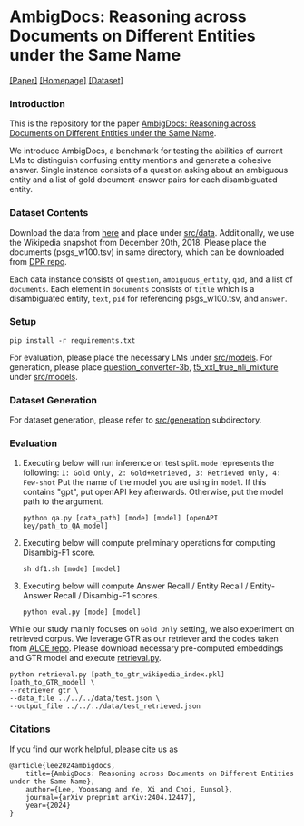 # AmbigDocs: Reasoning across Documents on Different Entities under the Same Name

[[Paper]](https://arxiv.org/abs/2404.12447) [[Homepage]](https://ambigdocs.github.io) [[Dataset]](https://huggingface.co/datasets/yoonsanglee/AmbigDocs/tree/main)

### Introduction
This is the repository for the paper [AmbigDocs: Reasoning across Documents on Different Entities under the Same Name](https://arxiv.org/abs/2404.12447).

We introduce AmbigDocs, a benchmark for testing the abilities of current LMs to distinguish confusing entity mentions and generate a cohesive answer. Single instance consists of a question asking about an ambiguous entity and a list of gold document-answer pairs for each disambiguated entity.

### Dataset Contents
Download the data from [here](https://huggingface.co/datasets/yoonsanglee/AmbigDocs/tree/main) and place under [src/data](./src/data). Additionally, we use the Wikipedia snapshot from December 20th, 2018. Please place the documents (psgs_w100.tsv) in same directory, which can be downloaded from [DPR repo](https://github.com/facebookresearch/DPR).

Each data instance consists of `question`, `ambiguous_entity`, `qid`, and a list of `documents`. Each element in `documents` consists of `title` which is a disambiguated entity, `text`, `pid` for referencing psgs_w100.tsv, and `answer`.

### Setup
```
pip install -r requirements.txt
```

For evaluation, please place the necessary LMs under [src/models](./src/models). For generation, please place [question_converter-3b](https://huggingface.co/domenicrosati/question_converter-3b), [t5_xxl_true_nli_mixture](https://huggingface.co/google/t5_xxl_true_nli_mixture) under [src/models](./models).

### Dataset Generation
For dataset generation, please refer to [src/generation](./src/generation) subdirectory.

### Evaluation
1. Executing below will run inference on test split. `mode` represents the following: 
`1: Gold Only, 2: Gold+Retrieved, 3: Retrieved Only, 4: Few-shot` Put the name of the model you are using in `model`. If this contains "gpt", put openAPI key afterwards. Otherwise, put the model path to the argument.
    ```
    python qa.py [data_path] [mode] [model] [openAPI key/path_to_QA_model]
    ``` 

2. Executing below will compute preliminary operations for computing Disambig-F1 score.
    ```
    sh df1.sh [mode] [model]
    ``` 

3. Executing below will compute Answer Recall / Entity Recall / Entity-Answer Recall / Disambig-F1 scores.
    ```
    python eval.py [mode] [model]
    ``` 

While our study mainly focuses on `Gold Only` setting, we also experiment on retrieved corpus. We leverage GTR as our retriever and the codes taken from [ALCE repo](https://github.com/princeton-nlp/ALCE). Please download necessary pre-computed embeddings and GTR model and execute [retrieval.py](./src/eval/ALCE/retrieval.py).

```
python retrieval.py [path_to_gtr_wikipedia_index.pkl] [path_to_GTR_model] \
--retriever gtr \
--data_file ../../../data/test.json \
--output_file ../../../data/test_retrieved.json
```

### Citations
If you find our work helpful, please cite us as
```
@article{lee2024ambigdocs,
    title={AmbigDocs: Reasoning across Documents on Different Entities under the Same Name},
    author={Lee, Yoonsang and Ye, Xi and Choi, Eunsol},
    journal={arXiv preprint arXiv:2404.12447},
    year={2024}
}
```